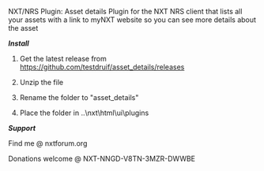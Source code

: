 NXT/NRS Plugin: Asset details Plugin for the NXT NRS client that lists all your assets with a link to myNXT website so you can see more details about the asset

*****Install*****

1) Get the latest release from https://github.com/testdruif/asset_details/releases

2) Unzip the file

3) Rename the folder to "asset_details"

4) Place the folder in ..\nxt\html\ui\plugins

*****Support*****

Find me @ nxtforum.org

Donations welcome @ NXT-NNGD-V8TN-3MZR-DWWBE
